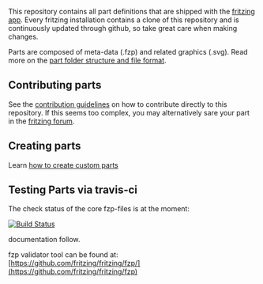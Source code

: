 This repository contains all part definitions that are shipped with the [fritzing app](https://github.com/fritzing/fritzing-app). Every fritzing installation contains a clone of this repository and is continuously updated through github, so take great care when making changes.

Parts are composed of meta-data (.fzp) and related graphics (.svg). Read more on the [part folder structure and file format](https://github.com/fritzing/fritzing-app/wiki/2.1-Part-file-format).

## Contributing parts

See the [contribution guidelines](https://github.com/fritzing/fritzing-parts/blob/master/CONTRIBUTING.md) on how to contribute directly to this repository. If this seems too complex, you may alternatively sare your part in the [fritzing forum](http://forum.fritzing.org/c/parts-submit).

## Creating parts

Learn [how to create custom parts](http://fritzing.org/learning/tutorials/creating-custom-parts/)

## Testing Parts via travis-ci

The check status of the core fzp-files is at the moment:  

[![Build Status](https://travis-ci.org/fritzing/fritzing-parts.svg?branch=test)](https://travis-ci.org/fritzing/fritzing-parts)  

documentation follow. 

fzp validator tool can be found at:  
[https://github.com/fritzing/fritzing/fzp/](https://github.com/fritzing/fritzing/fzp)
